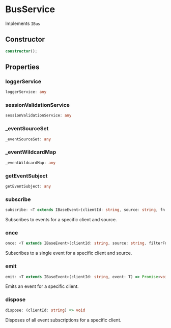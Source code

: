 # BusService

Implements `IBus`

## Constructor

```ts
constructor();
```

## Properties

### loggerService

```ts
loggerService: any
```

### sessionValidationService

```ts
sessionValidationService: any
```

### _eventSourceSet

```ts
_eventSourceSet: any
```

### _eventWildcardMap

```ts
_eventWildcardMap: any
```

### getEventSubject

```ts
getEventSubject: any
```

### subscribe

```ts
subscribe: <T extends IBaseEvent>(clientId: string, source: string, fn: (event: T) => void) => () => void
```

Subscribes to events for a specific client and source.

### once

```ts
once: <T extends IBaseEvent>(clientId: string, source: string, filterFn: (event: T) => boolean, fn: (event: T) => void) => () => void
```

Subscribes to a single event for a specific client and source.

### emit

```ts
emit: <T extends IBaseEvent>(clientId: string, event: T) => Promise<void>
```

Emits an event for a specific client.

### dispose

```ts
dispose: (clientId: string) => void
```

Disposes of all event subscriptions for a specific client.
